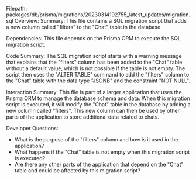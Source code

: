 Filepath: packages/db/prisma/migrations/20230314192755_latest_updates/migration.sql
Overview: Summary:
This file contains a SQL migration script that adds a new column called "filters" to the "Chat" table in the database.

Dependencies:
This file depends on the Prisma ORM to execute the SQL migration script.

Code Summary:
The SQL migration script starts with a warning message that explains that the "filters" column has been added to the "Chat" table without a default value, which is not possible if the table is not empty. The script then uses the "ALTER TABLE" command to add the "filters" column to the "Chat" table with the data type "JSONB" and the constraint "NOT NULL".

Interaction Summary:
This file is part of a larger application that uses the Prisma ORM to manage the database schema and data. When this migration script is executed, it will modify the "Chat" table in the database by adding a new column called "filters". This new column can then be used by other parts of the application to store additional data related to chats.

Developer Questions:
- What is the purpose of the "filters" column and how is it used in the application?
- What happens if the "Chat" table is not empty when this migration script is executed?
- Are there any other parts of the application that depend on the "Chat" table and could be affected by this migration script?

